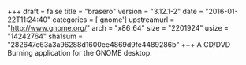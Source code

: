 +++
draft = false
title = "brasero"
version = "3.12.1-2"
date = "2016-01-22T11:24:40"
categories = ['gnome']
upstreamurl = "http://www.gnome.org/"
arch = "x86_64"
size = "2201924"
usize = "14242764"
sha1sum = "282647e63a3a96288d1600ee4869d9fe4489286b"
+++
A CD/DVD Burning application for the GNOME desktop.